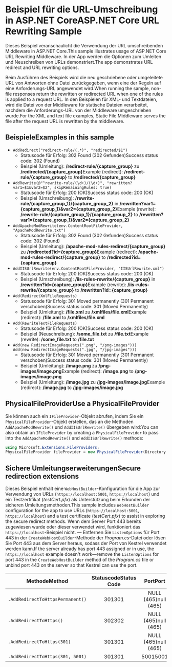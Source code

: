 # <a name="aspnet-core-url-rewriting-sample"></a><span data-ttu-id="7a4db-101">Beispiel für die URL-Umschreibung in ASP.NET Core</span><span class="sxs-lookup"><span data-stu-id="7a4db-101">ASP.NET Core URL Rewriting Sample</span></span>

<span data-ttu-id="7a4db-102">Dieses Beispiel veranschaulicht die Verwendung der URL umschreibenden Middleware in ASP.NET Core.</span><span class="sxs-lookup"><span data-stu-id="7a4db-102">This sample illustrates usage of ASP.NET Core URL Rewriting Middleware.</span></span> <span data-ttu-id="7a4db-103">In der App werden die Optionen zum Umleiten und Neuschreiben von URLs demonstriert.</span><span class="sxs-lookup"><span data-stu-id="7a4db-103">The app demonstrates URL redirect and URL rewriting options.</span></span>

<span data-ttu-id="7a4db-104">Beim Ausführen des Beispiels wird die neu geschriebene oder umgeleitete URL von Antworten ohne Datei zurückgegeben, wenn eine der Regeln auf eine Anforderungs-URL angewendet wird.</span><span class="sxs-lookup"><span data-stu-id="7a4db-104">When running the sample, non-file responses return the rewritten or redirected URL when one of the rules is applied to a request URL.</span></span> <span data-ttu-id="7a4db-105">In den Beispielen für XML- und Textdateien, wird die Datei von der Middleware für statische Dateien verarbeitet, nachdem die Anforderungs-URL von der Middleware umgeschrieben wurde.</span><span class="sxs-lookup"><span data-stu-id="7a4db-105">For the XML and text file examples, Static File Middleware serves the file after the request URL is rewritten by the middleware.</span></span>

## <a name="examples-in-this-sample"></a><span data-ttu-id="7a4db-106">Beispiele</span><span class="sxs-lookup"><span data-stu-id="7a4db-106">Examples in this sample</span></span>

* `AddRedirect("redirect-rule/(.*)", "redirected/$1")`
  - <span data-ttu-id="7a4db-107">Statuscode für Erfolg: 302 Found (302 Gefunden)</span><span class="sxs-lookup"><span data-stu-id="7a4db-107">Success status code: 302 (Found)</span></span>
  - <span data-ttu-id="7a4db-108">Beispiel (Umleitung): **/redirect-rule/{capture_group}** zu **/redirected/{capture_group}**</span><span class="sxs-lookup"><span data-stu-id="7a4db-108">Example (redirect): **/redirect-rule/{capture_group}** to **/redirected/{capture_group}**</span></span>
* `AddRewrite(@"^rewrite-rule/(\d+)/(\d+)", "rewritten?var1=$1&var2=$2", skipRemainingRules: true)`
  - <span data-ttu-id="7a4db-109">Statuscode für Erfolg: 200 (OK)</span><span class="sxs-lookup"><span data-stu-id="7a4db-109">Success status code: 200 (OK)</span></span>
  - <span data-ttu-id="7a4db-110">Beispiel (Umschreibung): **/rewrite-rule/{capture_group_1}/{capture_group_2}** in **/rewritten?var1={capture_group_1}&var2={capture_group_2}**</span><span class="sxs-lookup"><span data-stu-id="7a4db-110">Example (rewrite): **/rewrite-rule/{capture_group_1}/{capture_group_2}** to **/rewritten?var1={capture_group_1}&var2={capture_group_2}**</span></span>
* `AddApacheModRewrite(env.ContentRootFileProvider, "ApacheModRewrite.txt")`
  - <span data-ttu-id="7a4db-111">Statuscode für Erfolg: 302 Found (302 Gefunden)</span><span class="sxs-lookup"><span data-stu-id="7a4db-111">Success status code: 302 (Found)</span></span>
  - <span data-ttu-id="7a4db-112">Beispiel (Umleitung): **/apache-mod-rules-redirect/{capture_group}** zu **/redirected?id={capture_group}**</span><span class="sxs-lookup"><span data-stu-id="7a4db-112">Example (redirect): **/apache-mod-rules-redirect/{capture_group}** to **/redirected?id={capture_group}**</span></span>
* `AddIISUrlRewrite(env.ContentRootFileProvider, "IISUrlRewrite.xml")`
  - <span data-ttu-id="7a4db-113">Statuscode für Erfolg: 200 (OK)</span><span class="sxs-lookup"><span data-stu-id="7a4db-113">Success status code: 200 (OK)</span></span>
  - <span data-ttu-id="7a4db-114">Beispiel (Umschreibung): **/iis-rules-rewrite/{capture_group}** in **/rewritten?id={capture_group}**</span><span class="sxs-lookup"><span data-stu-id="7a4db-114">Example (rewrite): **/iis-rules-rewrite/{capture_group}** to **/rewritten?id={capture_group}**</span></span>
* `Add(RedirectXmlFileRequests)`
  - <span data-ttu-id="7a4db-115">Statuscode für Erfolg: 301 Moved permanently (301 Permanent verschoben)</span><span class="sxs-lookup"><span data-stu-id="7a4db-115">Success status code: 301 (Moved Permanently)</span></span>
  - <span data-ttu-id="7a4db-116">Beispiel (Umleitung): **/file.xml** zu **/xmlfiles/file.xml**</span><span class="sxs-lookup"><span data-stu-id="7a4db-116">Example (redirect): **/file.xml** to **/xmlfiles/file.xml**</span></span>
* `Add(RewriteTextFileRequests)`
  - <span data-ttu-id="7a4db-117">Statuscode für Erfolg: 200 (OK)</span><span class="sxs-lookup"><span data-stu-id="7a4db-117">Success status code: 200 (OK)</span></span>
  - <span data-ttu-id="7a4db-118">Beispiel (Neuschreibung): **/some_file.txt** zu **/file.txt**</span><span class="sxs-lookup"><span data-stu-id="7a4db-118">Example (rewrite): **/some_file.txt** to **/file.txt**</span></span>
* `Add(new RedirectImageRequests(".png", "/png-images")))`<br>`Add(new RedirectImageRequests(".jpg", "/jpg-images")))`
  - <span data-ttu-id="7a4db-119">Statuscode für Erfolg: 301 Moved permanently (301 Permanent verschoben)</span><span class="sxs-lookup"><span data-stu-id="7a4db-119">Success status code: 301 (Moved Permanently)</span></span>
  - <span data-ttu-id="7a4db-120">Beispiel (Umleitung): **/image.png** zu **/png-images/image.png**</span><span class="sxs-lookup"><span data-stu-id="7a4db-120">Example (redirect): **/image.png** to **/png-images/image.png**</span></span>
  - <span data-ttu-id="7a4db-121">Beispiel (Umleitung): **/image.jpg** zu **/jpg-images/image.jpg**</span><span class="sxs-lookup"><span data-stu-id="7a4db-121">Example (redirect): **/image.jpg** to **/jpg-images/image.jpg**</span></span>

## <a name="use-a-physicalfileprovider"></a><span data-ttu-id="7a4db-122">PhysicalFileProvider</span><span class="sxs-lookup"><span data-stu-id="7a4db-122">Use a PhysicalFileProvider</span></span>

<span data-ttu-id="7a4db-123">Sie können auch ein `IFileProvider`-Objekt abrufen, indem Sie ein `PhysicalFileProvider`-Objekt erstellen, das an die Methoden `AddApacheModRewrite()` und `AddIISUrlRewrite()` übergeben wird:</span><span class="sxs-lookup"><span data-stu-id="7a4db-123">You can also obtain an `IFileProvider` by creating a `PhysicalFileProvider` to pass into the `AddApacheModRewrite()` and `AddIISUrlRewrite()` methods:</span></span>

```csharp
using Microsoft.Extensions.FileProviders;
PhysicalFileProvider fileProvider = new PhysicalFileProvider(Directory.GetCurrentDirectory());
```

## <a name="secure-redirection-extensions"></a><span data-ttu-id="7a4db-124">Sichere Umleitungserweiterungen</span><span class="sxs-lookup"><span data-stu-id="7a4db-124">Secure redirection extensions</span></span>

<span data-ttu-id="7a4db-125">Dieses Beispiel enthält eine `WebHostBuilder`-Konfiguration für die App zur Verwendung von URLs (`https://localhost:5001`, `https://localhost`) und ein Testzertifikat (*testCert.pfx*) als Unterstützung beim Erkunden der sicheren Umleitungsmethoden.</span><span class="sxs-lookup"><span data-stu-id="7a4db-125">This sample includes `WebHostBuilder` configuration for the app to use URLs (`https://localhost:5001`, `https://localhost`) and a test certificate (*testCert.pfx*) to assist in exploring the secure redirect methods.</span></span> <span data-ttu-id="7a4db-126">Wenn dem Server Port 443 bereits zugewiesen wurde oder dieser verwendet wird, funktioniert das `https://localhost`-Beispiel nicht. &mdash; Entfernen Sie `ListenOptions` für Port 443 in der `CreateWebHostBuilder`-Methode der *Program.cs*-Datei oder lösen Sie Port 443 aus dem Server heraus, sodass der Port von Kestrel verwendet werden kann.</span><span class="sxs-lookup"><span data-stu-id="7a4db-126">If the server already has port 443 assigned or in use, the `https://localhost` example doesn't work&mdash;remove the `ListenOptions` for port 443 in the `CreateWebHostBuilder` method of the *Program.cs* file or unbind port 443 on the server so that Kestrel can use the port.</span></span>

| <span data-ttu-id="7a4db-127">Methode</span><span class="sxs-lookup"><span data-stu-id="7a4db-127">Method</span></span>                           | <span data-ttu-id="7a4db-128">Statuscode</span><span class="sxs-lookup"><span data-stu-id="7a4db-128">Status Code</span></span> |    <span data-ttu-id="7a4db-129">Port</span><span class="sxs-lookup"><span data-stu-id="7a4db-129">Port</span></span>    |
| -------------------------------- | :---------: | :--------: |
| `.AddRedirectToHttpsPermanent()` |     <span data-ttu-id="7a4db-130">301</span><span class="sxs-lookup"><span data-stu-id="7a4db-130">301</span></span>     | <span data-ttu-id="7a4db-131">NULL (465)</span><span class="sxs-lookup"><span data-stu-id="7a4db-131">null (465)</span></span> |
| `.AddRedirectToHttps()`          |     <span data-ttu-id="7a4db-132">302</span><span class="sxs-lookup"><span data-stu-id="7a4db-132">302</span></span>     | <span data-ttu-id="7a4db-133">NULL (465)</span><span class="sxs-lookup"><span data-stu-id="7a4db-133">null (465)</span></span> |
| `.AddRedirectToHttps(301)`       |     <span data-ttu-id="7a4db-134">301</span><span class="sxs-lookup"><span data-stu-id="7a4db-134">301</span></span>     | <span data-ttu-id="7a4db-135">NULL (465)</span><span class="sxs-lookup"><span data-stu-id="7a4db-135">null (465)</span></span> |
| `.AddRedirectToHttps(301, 5001)` |     <span data-ttu-id="7a4db-136">301</span><span class="sxs-lookup"><span data-stu-id="7a4db-136">301</span></span>     |    <span data-ttu-id="7a4db-137">5001</span><span class="sxs-lookup"><span data-stu-id="7a4db-137">5001</span></span>    |
